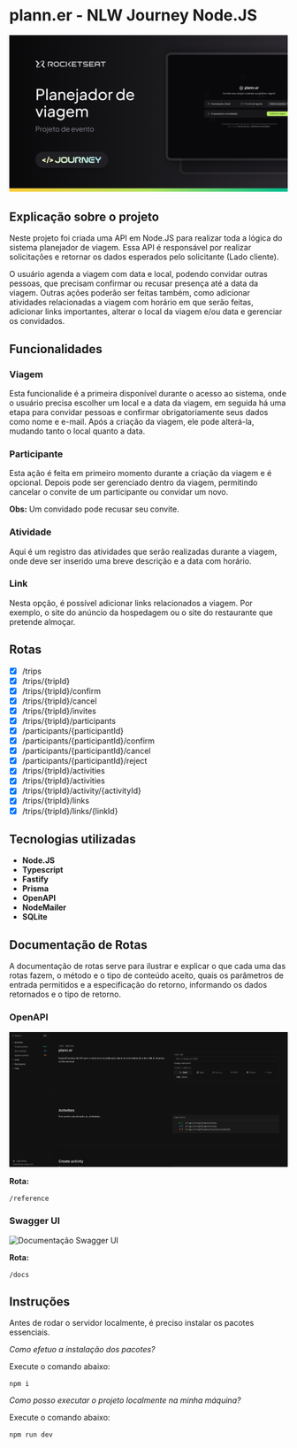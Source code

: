 # plann.er - NLW Journey Node.JS

![Evento NLW Journey](public/NLW-Journey-Event.png "Evento NLW Journey")

## Explicação sobre o projeto

Neste projeto foi criada uma API em Node.JS para realizar toda a lógica do sistema planejador de viagem. Essa API é responsável por realizar
solicitações e retornar os dados esperados pelo solicitante (Lado cliente).

O usuário agenda a viagem com data e local, podendo convidar outras pessoas, que precisam confirmar ou recusar presença até a data da viagem.
Outras ações poderão ser feitas também, como adicionar atividades relacionadas a viagem com horário em que serão feitas, adicionar links importantes, alterar
o local da viagem e/ou data e gerenciar os convidados.

## Funcionalidades

### Viagem

Esta funcionalide é a primeira disponível durante o acesso ao sistema, onde o usuário precisa escolher um local e a data da viagem, em seguida há uma etapa
para convidar pessoas e confirmar obrigatoriamente seus dados como nome e e-mail.
Após a criação da viagem, ele pode alterá-la, mudando tanto o local quanto a data.

### Participante

Esta ação é feita em primeiro momento durante a criação da viagem e é opcional. Depois pode ser gerenciado dentro da viagem, permitindo cancelar o
convite de um participante ou convidar um novo.

**Obs:** Um convidado pode recusar seu convite.

### Atividade

Aqui é um registro das atividades que serão realizadas durante a viagem, onde deve ser inserido uma breve descrição e a data com horário.

### Link

Nesta opção, é possível adicionar links relacionados a viagem. Por exemplo, o site do anúncio da hospedagem ou o site do restaurante que pretende almoçar.

## Rotas

- [x] /trips
- [x] /trips/{tripId}
- [x] /trips/{tripId}/confirm
- [x] /trips/{tripId}/cancel
- [x] /trips/{tripId}/invites
- [x] /trips/{tripId}/participants
- [x] /participants/{participantId}
- [x] /participants/{participantId}/confirm
- [x] /participants/{participantId}/cancel
- [x] /participants/{participantId}/reject
- [x] /trips/{tripId}/activities
- [x] /trips/{tripId}/activities
- [x] /trips/{tripId}/activity/{activityId}
- [x] /trips/{tripId}/links
- [x] /trips/{tripId}/links/{linkId}

## Tecnologias utilizadas

- **Node.JS**
- **Typescript**
- **Fastify**
- **Prisma**
- **OpenAPI**
- **NodeMailer**
- **SQLite**

## Documentação de Rotas

A documentação de rotas serve para ilustrar e explicar o que cada uma das rotas fazem, o método e o tipo de conteúdo aceito, quais os parâmetros de entrada permitidos e a especificação do retorno, informando os dados retornados e o tipo de retorno.

### OpenAPI

![Documentação OpenAPI](public/OpenAPI.png "Documentação OpenAPI")

**Rota:**

```url
/reference
```

### Swagger UI

![Documentação Swagger UI](public/SwaggerUI.png "Documentação Swagger UI")

**Rota:**

```url
/docs
```

## Instruções

Antes de rodar o servidor localmente, é preciso instalar os pacotes essenciais.

_Como efetuo a instalação dos pacotes?_

Execute o comando abaixo:

```node
npm i
```

_Como posso executar o projeto localmente na minha máquina?_

Execute o comando abaixo:

```node
npm run dev
```
